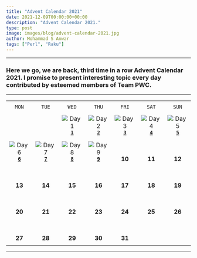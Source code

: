 ```yaml
---
title: "Advent Calendar 2021"
date: 2021-12-09T00:00:00+00:00
description: "Advent Calendar 2021."
type: post
image: images/blog/advent-calendar-2021.jpg
author: Mohammad S Anwar
tags: ["Perl", "Raku"]
---
```

***

### Here we go, we are back, third time in a row **Advent Calendar 2021**. I promise to present interesting topic every day contributed by esteemed members of **Team PWC**.

***

| | | | | | | |
| :---: | :---: | :---: | :---: | :---: | :---: | :---: |
| | | | | | | |
| `MON`<br> |  `TUE`<br> | `WED`<br> |  `THU`<br>| `FRI`<br>|  `SAT`<br> |  `SUN`<br> |
| | | | | | | |
| <br><br><br>             | <br><br><br> |   ![Day 1](/images/blog/2021-12-01-thumbnail.jpg)<br>[**`1`**](/blog/advent-calendar-2021-12-01)          | ![Day 2](/images/blog/2021-12-02-thumbnail.jpg)<br>[**`2`**](/blog/advent-calendar-2021-12-02)               | ![Day 3](/images/blog/2021-12-03-thumbnail.jpg)<br>[**`3`**](/blog/advent-calendar-2021-12-03)      | ![Day 4](/images/blog/2021-12-04-thumbnail.jpg)<br>[**`4`**](/blog/advent-calendar-2021-12-04)      | ![Day 5](/images/blog/2021-12-05-thumbnail.jpg)<br>[**`5`**](/blog/advent-calendar-2021-12-05)      |
| | | | | | | |
| ![Day 6](/images/blog/2021-12-06-thumbnail.jpg)<br>[**`6`**](/blog/advent-calendar-2021-12-06)<br>       | ![Day 7](/images/blog/2021-12-07-thumbnail.jpg)<br>[**`7`**](/blog/advent-calendar-2021-12-07)        | ![Day 8](/images/blog/2021-12-08-thumbnail.jpg)<br>[**`8`**](/blog/advent-calendar-2021-12-08)      | ![Day 9](/images/blog/2021-12-09-thumbnail.jpg)<br>[**`9`**](/blog/advent-calendar-2021-12-09)   | <br><br>**10**<br>  | <br><br>**11**<br>                   | <br><br>**12**<br>                 |
| | | | | | | |
| <br><br>**13**<br>       | <br><br>**14**<br>             | <br><br>**15**<br>             |<br><br>**16**<br>                   | <br><br>**17**<br>                 | <br><br>**18**<br>                   | <br><br>**19**<br>                 |
| | | | | | | |
| <br><br>**20**<br>       | <br><br>**21**<br>             | <br><br>**22**<br>             | <br><br>**23**<br>                   | <br><br>**24**<br>                 | <br><br>**25**<br>                   | <br><br>**26**<br>                 |
| | | | | | | |
| <br><br>**27**<br>       | <br><br>**28**<br>             | <br><br>**29**<br>             | <br><br>**30**<br>                   | <br><br>**31**<br>                   |                    |                    |
| | | | | | | |

***

